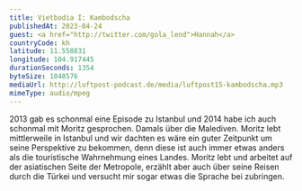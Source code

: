 ```yaml
---
title: Vietbodia I: Kambodscha
publishedAt: 2023-04-24
guest: <a href="http://twitter.com/gola_lend">Hannah</a>
countryCode: kh
latitude: 11.558831
longitude: 104.917445
durationSeconds: 1354
byteSize: 1048576 
mediaUrl: http://luftpost-podcast.de/media/luftpost15-kambodscha.mp3
mimeType: audio/mpeg
---
```


2013 gab es schonmal eine Episode zu Istanbul und 2014 habe ich auch schonmal mit Moritz gesprochen. Damals über die Malediven. Moritz lebt mittlerweile in Istanbul und wir dachten es wäre ein guter Zeitpunkt um seine Perspektive zu bekommen, denn diese ist auch immer etwas anders als die touristische Wahrnehmung eines Landes. Moritz lebt und arbeitet auf der asiatischen Seite der Metropole, erzählt aber auch über seine Reisen durch die Türkei und versucht mir sogar etwas die Sprache bei zubringen.
